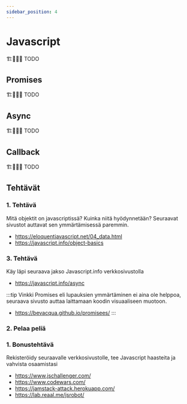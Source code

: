 ```yaml
---
sidebar_position: 4
---
```


# Javascript
🏗️👷‍♂️🚧 TODO

## Promises
🏗️👷‍♂️🚧 TODO
## Async
🏗️👷‍♂️🚧 TODO

## Callback
🏗️👷‍♂️🚧 TODO

## Tehtävät

### 1. Tehtävä
Mitä objektit on javascriptissä? Kuinka niitä hyödynnetään? Seuraavat sivustot auttavat sen ymmärtämisessä paremmin.
- https://eloquentjavascript.net/04_data.html
- https://javascript.info/object-basics

### 3. Tehtävä
Käy läpi seuraava jakso Javascript.info verkkosivustolla
* https://javascript.info/async
  
:::tip Vinkki
Promises eli lupauksien ymmärtäminen ei aina ole helppoa, seuraava sivusto auttaa laittamaan koodin visuaaliseen muotoon.
* https://bevacqua.github.io/promisees/
:::

### 2. Pelaa peliä


### 1. Bonustehtävä
Rekisteröidy seuraavalle verkkosivustolle, tee Javascript haasteita ja vahvista osaamistasi
* https://www.jschallenger.com/
* https://www.codewars.com/
* https://jamstack-attack.herokuapp.com/
* https://lab.reaal.me/jsrobot/